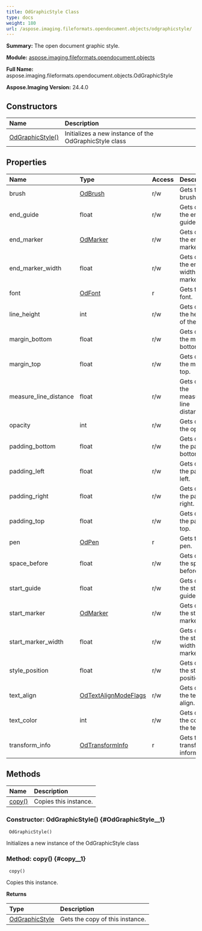 ```yaml
---
title: OdGraphicStyle Class
type: docs
weight: 180
url: /aspose.imaging.fileformats.opendocument.objects/odgraphicstyle/
---
```


**Summary:** The open document graphic style.

**Module:** [aspose.imaging.fileformats.opendocument.objects](/imaging/python-net/aspose.imaging.fileformats.opendocument.objects/)

**Full Name:** aspose.imaging.fileformats.opendocument.objects.OdGraphicStyle

**Aspose.Imaging Version:** 24.4.0

## **Constructors**
| **Name** | **Description** |
| :- | :- |
| [OdGraphicStyle()](#OdGraphicStyle__1) | Initializes a new instance of the OdGraphicStyle class |
## **Properties**
| **Name** | **Type** | **Access** | **Description** |
| :- | :- | :- | :- |
| brush | [OdBrush](/imaging/python-net/aspose.imaging.fileformats.opendocument.objects.brush/odbrush/) | r/w | Gets the brush. |
| end_guide | float | r/w | Gets or sets the end guide. |
| end_marker | [OdMarker](/imaging/python-net/aspose.imaging.fileformats.opendocument.objects.graphic/odmarker/) | r/w | Gets or sets the end marker. |
| end_marker_width | float | r/w | Gets or sets the end width of the marker. |
| font | [OdFont](/imaging/python-net/aspose.imaging.fileformats.opendocument.objects.font/odfont/) | r | Gets the font. |
| line_height | int | r/w | Gets or sets the height of the line. |
| margin_bottom | float | r/w | Gets or sets the margin bottom. |
| margin_top | float | r/w | Gets or sets the margin top. |
| measure_line_distance | float | r/w | Gets or sets the measure line distance. |
| opacity | int | r/w | Gets or sets the opacity. |
| padding_bottom | float | r/w | Gets or sets the padding bottom. |
| padding_left | float | r/w | Gets or sets the padding left. |
| padding_right | float | r/w | Gets or sets the padding right. |
| padding_top | float | r/w | Gets or sets the padding top. |
| pen | [OdPen](/imaging/python-net/aspose.imaging.fileformats.opendocument.objects.pen/odpen/) | r | Gets the pen. |
| space_before | float | r/w | Gets or sets the space before. |
| start_guide | float | r/w | Gets or sets the start guide. |
| start_marker | [OdMarker](/imaging/python-net/aspose.imaging.fileformats.opendocument.objects.graphic/odmarker/) | r/w | Gets or sets the start marker. |
| start_marker_width | float | r/w | Gets or sets the start width of the marker. |
| style_position | float | r/w | Gets or sets the style position. |
| text_align | [OdTextAlignModeFlags](/imaging/python-net/aspose.imaging.fileformats.opendocument.enums/odtextalignmodeflags/) | r/w | Gets or sets the text align. |
| text_color | int | r/w | Gets or sets the color of the text. |
| transform_info | [OdTransformInfo](/imaging/python-net/aspose.imaging.fileformats.opendocument.objects/odtransforminfo) | r | Gets the transform information. |
## **Methods**
| **Name** | **Description** |
| :- | :- |
| [copy()](#copy__1) | Copies this instance. |


### Constructor: OdGraphicStyle() {#OdGraphicStyle__1}


```
 OdGraphicStyle() 
```

Initializes a new instance of the OdGraphicStyle class

### Method: copy() {#copy__1}


```
 copy() 
```

Copies this instance.

**Returns**

| Type | Description |
| :- | :- |
| [OdGraphicStyle](/imaging/python-net/aspose.imaging.fileformats.opendocument.objects/odgraphicstyle) | Gets the copy of this instance. |


